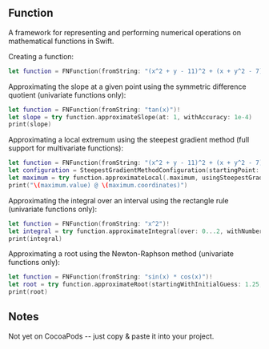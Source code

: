 ## Function

A framework for representing and performing numerical operations on mathematical functions in Swift.

Creating a function:

```swift
let function = FNFunction(fromString: "(x^2 + y - 11)^2 + (x + y^2 - 7)^2")! // Himmelblau's function
```

Approximating the slope at a given point using the symmetric difference quotient (univariate functions only):

```swift
let function = FNFunction(fromString: "tan(x)")!
let slope = try function.approximateSlope(at: 1, withAccuracy: 1e-4)
print(slope)
```

Approximating a local extremum using the steepest gradient method (full support for multivariate functions):

```swift
let function = FNFunction(fromString: "(x^2 + y - 11)^2 + (x + y^2 - 7)^2")!
let configuration = SteepestGradientMethodConfiguration(startingPoint: [ "x" : 0.5, "y" : 1 ], initialStepSize: 1e-2, accuracy: 1e-4)
let maximum = try function.approximateLocal(.maximum, usingSteepestGradientMethodWithConfiguration: configuration)!
print("\(maximum.value) @ \(maximum.coordinates)")
```

Approximating the integral over an interval using the rectangle rule (univariate functions only):

```swift
let function = FNFunction(fromString: "x^2")!
let integral = try function.approximateIntegral(over: 0...2, withNumberOfSteps: 1000)
print(integral)
```

Approximating a root using the Newton-Raphson method (univariate functions only):

```swift
let function = FNFunction(fromString: "sin(x) * cos(x)")!
let root = try function.approximateRoot(startingWithInitialGuess: 1.25, accuracy: 1e-4)!
print(root)
```

## Notes

Not yet on CocoaPods -- just copy & paste it into your project.
